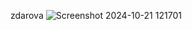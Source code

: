 zdarova
![Screenshot 2024-10-21 121701](https://github.com/user-attachments/assets/52f2fb37-bafe-443f-8d0e-c5b2d163c4d6)
